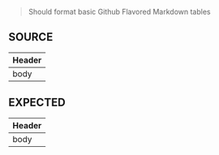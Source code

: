 > Should format basic Github Flavored Markdown tables

## SOURCE

| Header |
|-
| body |

## EXPECTED

| Header |
|--------|
| body   |
